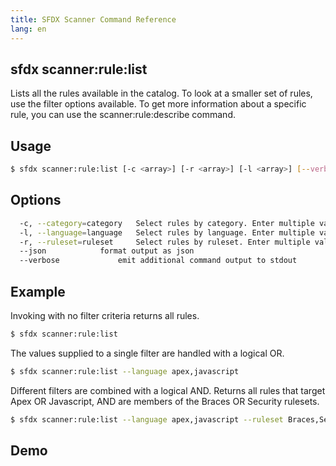 ```yaml
---
title: SFDX Scanner Command Reference
lang: en
---
```


## sfdx scanner:rule:list
Lists all the rules available in the catalog. To look at a smaller set of rules, use the filter options available. To get more information about a specific rule, you can use the scanner:rule:describe command.

## Usage

```bash
$ sfdx scanner:rule:list [-c <array>] [-r <array>] [-l <array>] [--verbose] [--json] 
```
  
## Options

```bash
  -c, --category=category 	Select rules by category. Enter multiple values as a comma-separated list.
  -l, --language=language 	Select rules by language. Enter multiple values as a comma-separated list.
  -r, --ruleset=ruleset 	Select rules by ruleset. Enter multiple values as a comma-separated list.
  --json 			format output as json
  --verbose 			emit additional command output to stdout

```
  
## Example
Invoking with no filter criteria returns all rules.
```bash
$ sfdx scanner:rule:list
```
The values supplied to a single filter are handled with a logical OR.
```bash
$ sfdx scanner:rule:list --language apex,javascript
```

Different filters are combined with a logical AND.
Returns all rules that target Apex OR Javascript, AND are members of the Braces OR Security rulesets.

```bash
$ sfdx scanner:rule:list --language apex,javascript --ruleset Braces,Security
```

## Demo
